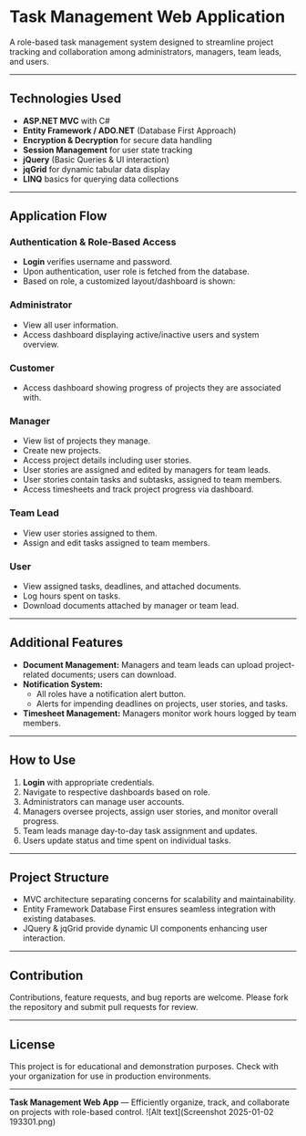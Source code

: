 # Task Management Web Application

A role-based task management system designed to streamline project tracking and collaboration among administrators, managers, team leads, and users.

---

## Technologies Used

- **ASP.NET MVC** with C#
- **Entity Framework / ADO.NET** (Database First Approach)
- **Encryption & Decryption** for secure data handling
- **Session Management** for user state tracking
- **jQuery** (Basic Queries & UI interaction)
- **jqGrid** for dynamic tabular data display
- **LINQ** basics for querying data collections

---

## Application Flow

### Authentication & Role-Based Access
- **Login** verifies username and password.
- Upon authentication, user role is fetched from the database.
- Based on role, a customized layout/dashboard is shown:

### Administrator
- View all user information.
- Access dashboard displaying active/inactive users and system overview.

### Customer
- Access dashboard showing progress of projects they are associated with.

### Manager
- View list of projects they manage.
- Create new projects.
- Access project details including user stories.
- User stories are assigned and edited by managers for team leads.
- User stories contain tasks and subtasks, assigned to team members.
- Access timesheets and track project progress via dashboard.

### Team Lead
- View user stories assigned to them.
- Assign and edit tasks assigned to team members.

### User
- View assigned tasks, deadlines, and attached documents.
- Log hours spent on tasks.
- Download documents attached by manager or team lead.

---

## Additional Features

- **Document Management:** Managers and team leads can upload project-related documents; users can download.
- **Notification System:** 
  - All roles have a notification alert button.
  - Alerts for impending deadlines on projects, user stories, and tasks.
- **Timesheet Management:** Managers monitor work hours logged by team members.

---

## How to Use

1. **Login** with appropriate credentials.
2. Navigate to respective dashboards based on role.
3. Administrators can manage user accounts.
4. Managers oversee projects, assign user stories, and monitor overall progress.
5. Team leads manage day-to-day task assignment and updates.
6. Users update status and time spent on individual tasks.

---

## Project Structure

- MVC architecture separating concerns for scalability and maintainability.
- Entity Framework Database First ensures seamless integration with existing databases.
- JQuery & jqGrid provide dynamic UI components enhancing user interaction.

---

## Contribution

Contributions, feature requests, and bug reports are welcome. Please fork the repository and submit pull requests for review.

---

## License

This project is for educational and demonstration purposes. Check with your organization for use in production environments.

---

**Task Management Web App** — Efficiently organize, track, and collaborate on projects with role-based control.
![Alt text](Screenshot 2025-01-02 193301.png)
